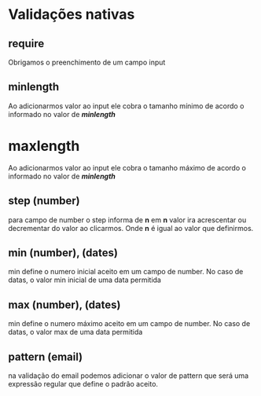 # Validações nativas

## require
Obrigamos o preenchimento de um campo input

## minlength
Ao adicionarmos valor ao input ele cobra o tamanho mínimo de acordo o informado no valor de **_minlength_**

# maxlength
Ao adicionarmos valor ao input ele cobra o tamanho máximo de acordo o informado no valor de **_minlength_**

## step (number)
para campo de number o step informa de **n** em **n** valor ira acrescentar ou decrementar do valor ao clicarmos. Onde **n** é
igual ao valor que definirmos.

## min (number), (dates)
min define o numero inicial aceito em um campo de number. No caso de datas, o valor min inicial de uma data permitida

## max (number), (dates)
min define o numero máximo aceito em um campo de number. No caso de datas, o valor max  de uma data permitida

## pattern (email)
na validação do email podemos adicionar o valor de pattern que será uma expressão regular que define o padrão aceito. 